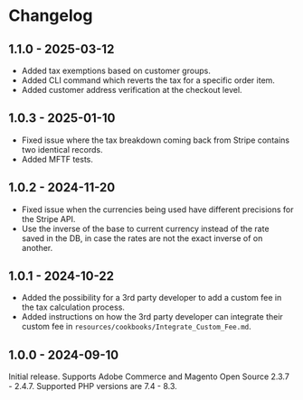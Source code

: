 # Changelog

## 1.1.0 - 2025-03-12

- Added tax exemptions based on customer groups.
- Added CLI command which reverts the tax for a specific order item.
- Added customer address verification at the checkout level.

## 1.0.3 - 2025-01-10

- Fixed issue where the tax breakdown coming back from Stripe contains two identical records.
- Added MFTF tests.

## 1.0.2 - 2024-11-20

- Fixed issue when the currencies being used have different precisions for the Stripe API.
- Use the inverse of the base to current currency instead of the rate saved in the DB, in case the rates are not the exact inverse of on another.

## 1.0.1 - 2024-10-22

- Added the possibility for a 3rd party developer to add a custom fee in the tax calculation process.
- Added instructions on how the 3rd party developer can integrate their custom fee in `resources/cookbooks/Integrate_Custom_Fee.md`.

## 1.0.0 - 2024-09-10

Initial release. Supports Adobe Commerce and Magento Open Source 2.3.7 - 2.4.7. Supported PHP versions are 7.4 - 8.3.